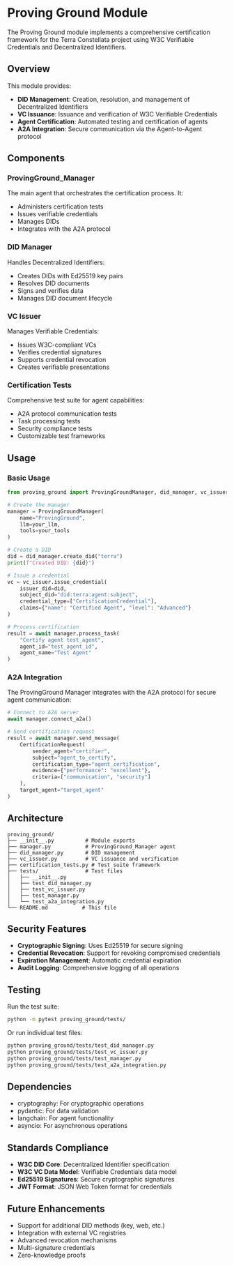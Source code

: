 # Proving Ground Module

The Proving Ground module implements a comprehensive certification framework for the Terra Constellata project using W3C Verifiable Credentials and Decentralized Identifiers.

## Overview

This module provides:
- **DID Management**: Creation, resolution, and management of Decentralized Identifiers
- **VC Issuance**: Issuance and verification of W3C Verifiable Credentials
- **Agent Certification**: Automated testing and certification of agents
- **A2A Integration**: Secure communication via the Agent-to-Agent protocol

## Components

### ProvingGround_Manager
The main agent that orchestrates the certification process. It:
- Administers certification tests
- Issues verifiable credentials
- Manages DIDs
- Integrates with the A2A protocol

### DID Manager
Handles Decentralized Identifiers:
- Creates DIDs with Ed25519 key pairs
- Resolves DID documents
- Signs and verifies data
- Manages DID document lifecycle

### VC Issuer
Manages Verifiable Credentials:
- Issues W3C-compliant VCs
- Verifies credential signatures
- Supports credential revocation
- Creates verifiable presentations

### Certification Tests
Comprehensive test suite for agent capabilities:
- A2A protocol communication tests
- Task processing tests
- Security compliance tests
- Customizable test frameworks

## Usage

### Basic Usage

```python
from proving_ground import ProvingGroundManager, did_manager, vc_issuer

# Create the manager
manager = ProvingGroundManager(
    name="ProvingGround",
    llm=your_llm,
    tools=your_tools
)

# Create a DID
did = did_manager.create_did("terra")
print(f"Created DID: {did}")

# Issue a credential
vc = vc_issuer.issue_credential(
    issuer_did=did,
    subject_did="did:terra:agent:subject",
    credential_type=["CertificationCredential"],
    claims={"name": "Certified Agent", "level": "Advanced"}
)

# Process certification
result = await manager.process_task(
    "Certify agent test_agent",
    agent_id="test_agent_id",
    agent_name="Test Agent"
)
```

### A2A Integration

The ProvingGround Manager integrates with the A2A protocol for secure agent communication:

```python
# Connect to A2A server
await manager.connect_a2a()

# Send certification request
result = await manager.send_message(
    CertificationRequest(
        sender_agent="certifier",
        subject="agent_to_certify",
        certification_type="agent_certification",
        evidence={"performance": "excellent"},
        criteria=["communication", "security"]
    ),
    target_agent="target_agent"
)
```

## Architecture

```
proving_ground/
├── __init__.py          # Module exports
├── manager.py           # ProvingGround_Manager agent
├── did_manager.py       # DID management
├── vc_issuer.py         # VC issuance and verification
├── certification_tests.py # Test suite framework
├── tests/               # Test files
│   ├── __init__.py
│   ├── test_did_manager.py
│   ├── test_vc_issuer.py
│   ├── test_manager.py
│   └── test_a2a_integration.py
└── README.md           # This file
```

## Security Features

- **Cryptographic Signing**: Uses Ed25519 for secure signing
- **Credential Revocation**: Support for revoking compromised credentials
- **Expiration Management**: Automatic credential expiration
- **Audit Logging**: Comprehensive logging of all operations

## Testing

Run the test suite:

```bash
python -m pytest proving_ground/tests/
```

Or run individual test files:

```bash
python proving_ground/tests/test_did_manager.py
python proving_ground/tests/test_vc_issuer.py
python proving_ground/tests/test_manager.py
python proving_ground/tests/test_a2a_integration.py
```

## Dependencies

- cryptography: For cryptographic operations
- pydantic: For data validation
- langchain: For agent functionality
- asyncio: For asynchronous operations

## Standards Compliance

- **W3C DID Core**: Decentralized Identifier specification
- **W3C VC Data Model**: Verifiable Credentials data model
- **Ed25519 Signatures**: Secure cryptographic signatures
- **JWT Format**: JSON Web Token format for credentials

## Future Enhancements

- Support for additional DID methods (key, web, etc.)
- Integration with external VC registries
- Advanced revocation mechanisms
- Multi-signature credentials
- Zero-knowledge proofs